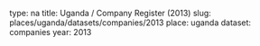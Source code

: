 type: na
title: Uganda / Company Register (2013)
slug: places/uganda/datasets/companies/2013
place: uganda
dataset: companies
year: 2013
